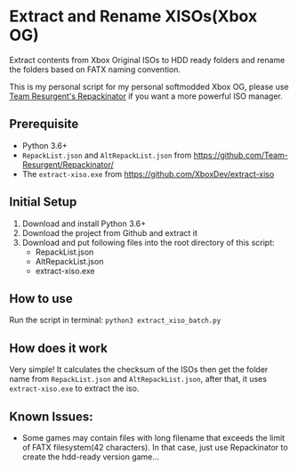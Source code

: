 # Extract and Rename XISOs(Xbox OG)

Extract contents from Xbox Original ISOs to HDD ready folders and rename the folders based on FATX naming convention.

This is my personal script for my personal softmodded Xbox OG, please use [Team Resurgent's Repackinator](https://github.com/Team-Resurgent/Repackinator) if you want a more powerful ISO manager.


## Prerequisite

- Python 3.6+
- `RepackList.json` and `AltRepackList.json` from https://github.com/Team-Resurgent/Repackinator/
- The `extract-xiso.exe` from https://github.com/XboxDev/extract-xiso

## Initial Setup

1. Download and install Python 3.6+
2. Download the project from Github and extract it
3. Download and put following files into the root directory of this script:
    - RepackList.json
    - AltRepackList.json
    - extract-xiso.exe

## How to use    
Run the script in terminal: `python3 extract_xiso_batch.py`

## How does it work
Very simple! It calculates the checksum of the ISOs then get the folder name from `RepackList.json` and `AltRepackList.json`, after that, it uses `extract-xiso.exe` to extract the iso.

## Known Issues:
- Some games may contain files with long filename that exceeds the limit of FATX filesystem(42 characters). In that case, just use Repackinator to create the hdd-ready version game...